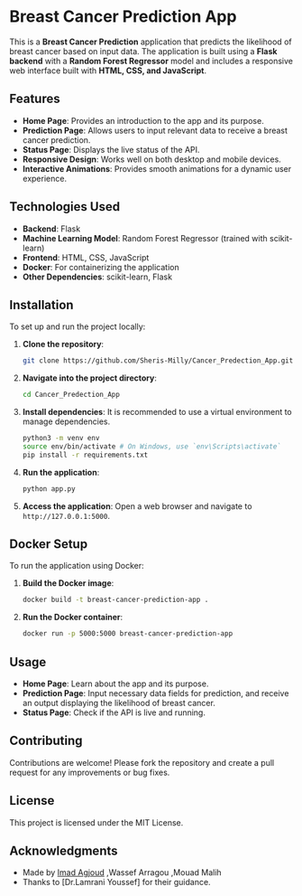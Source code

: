
# Breast Cancer Prediction App

This is a **Breast Cancer Prediction** application that predicts the likelihood of breast cancer based on input data. The application is built using a **Flask backend** with a **Random Forest Regressor** model and includes a responsive web interface built with **HTML, CSS, and JavaScript**.

## Features

- **Home Page**: Provides an introduction to the app and its purpose.
- **Prediction Page**: Allows users to input relevant data to receive a breast cancer prediction.
- **Status Page**: Displays the live status of the API.
- **Responsive Design**: Works well on both desktop and mobile devices.
- **Interactive Animations**: Provides smooth animations for a dynamic user experience.

## Technologies Used

- **Backend**: Flask
- **Machine Learning Model**: Random Forest Regressor (trained with scikit-learn)
- **Frontend**: HTML, CSS, JavaScript
- **Docker**: For containerizing the application
- **Other Dependencies**: scikit-learn, Flask

## Installation

To set up and run the project locally:

1. **Clone the repository**:
    ```bash
    git clone https://github.com/Sheris-Milly/Cancer_Predection_App.git
    ```

2. **Navigate into the project directory**:
    ```bash
    cd Cancer_Predection_App
    ```

3. **Install dependencies**:
    It is recommended to use a virtual environment to manage dependencies.
    ```bash
    python3 -m venv env
    source env/bin/activate # On Windows, use `env\Scripts\activate`
    pip install -r requirements.txt
    ```

4. **Run the application**:
    ```bash
    python app.py
    ```

5. **Access the application**:
    Open a web browser and navigate to `http://127.0.0.1:5000`.

## Docker Setup

To run the application using Docker:

1. **Build the Docker image**:
    ```bash
    docker build -t breast-cancer-prediction-app .
    ```

2. **Run the Docker container**:
    ```bash
    docker run -p 5000:5000 breast-cancer-prediction-app
    ```

## Usage

- **Home Page**: Learn about the app and its purpose.
- **Prediction Page**: Input necessary data fields for prediction, and receive an output displaying the likelihood of breast cancer.
- **Status Page**: Check if the API is live and running.

## Contributing

Contributions are welcome! Please fork the repository and create a pull request for any improvements or bug fixes.

## License

This project is licensed under the MIT License.

## Acknowledgments
- Made by [Imad Agjoud](https://www.linkedin.com/in/imad-agjoud/) ,Wassef Arragou ,Mouad Malih
- Thanks to [Dr.Lamrani Youssef] for their guidance.

